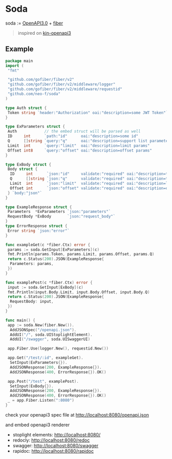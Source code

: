 # Soda

soda := [OpenAPI3.0](https://swagger.io/specification) + [fiber](https://github.com/gofiber/fiber)

> inspired on [kin-openapi3](https://github.com/getkin/kin-openapi)

## Example

```go
package main
import (
 "fmt"

 "github.com/gofiber/fiber/v2"
 "github.com/gofiber/fiber/v2/middleware/logger"
 "github.com/gofiber/fiber/v2/middleware/requestid"
 "github.com/neo-f/soda"
)

type Auth struct {
 Token string `header:"Authorization" oai:"description=some JWT Token"`
}

type ExParameters struct {
 Auth            // the embed struct will be parsed as well
 ID     int      `path:"id"      oai:"description=some id"                           `
 Q      []string `query:"q"      oai:"description=support list parameters"            `
 Limit  int      `query:"limit"  oai:"description=limit params"                      `
 Offset int8     `query:"offset" oai:"description=offset params"                     `
}

type ExBody struct {
 Body struct {
  ID     int      `json:"id"     validate:"required" oai:"description=this is the id"`
  Q      []string `json:"q"      validate:"required" oai:"description=the query to search"`
  Limit  int      `json:"limit"  validate:"required" oai:"description=limit;maximum=20"`
  Offset int      `json:"offset" validate:"required" oai:"description=offset"`
 } `body:"json"`
}

type ExampleResponse struct {
 Parameters  *ExParameters `json:"parameters"`
 RequestBody *ExBody       `json:"request_body"`
}
type ErrorResponse struct {
 Error string `json:"error"`
}

func exampleGet(c *fiber.Ctx) error {
 params := soda.GetInput[ExParameters](c)
 fmt.Println(params.Token, params.Limit, params.Offset, params.Q)
 return c.Status(200).JSON(ExampleResponse{
  Parameters: params,
 })
}

func examplePost(c *fiber.Ctx) error {
 input := soda.GetInput[ExBody](c)
 fmt.Println(input.Body.Limit, input.Body.Offset, input.Body.Q)
 return c.Status(200).JSON(ExampleResponse{
  RequestBody: input,
 })
}

func main() {
 app := soda.New(fiber.New()).
  AddJSONSpec("/openapi.json").
  AddUI("/", soda.UIStoplightElement).
  AddUI("/swagger", soda.UISwaggerUI)

 app.Fiber.Use(logger.New(), requestid.New())

 app.Get("/test/:id", exampleGet).
  SetInput(ExParameters{}).
  AddJSONResponse(200, ExampleResponse{}).
  AddJSONResponse(400, ErrorResponse{}).OK()

 app.Post("/test", examplePost).
  SetInput(ExBody{}).
  AddJSONResponse(200, ExampleResponse{}).
  AddJSONResponse(400, ErrorResponse{}).OK()
 _ = app.Fiber.Listen(":8080")
}

```

check your openapi3 spec file at <http://localhost:8080/openapi.json>

and embed openapi3 renderer

- stoplight elements: <http://localhost:8080/>
- redocly: <http://localhost:8080/redoc>
- swagger: <http://localhost:8080/swagger>
- rapidoc: <http://localhost:8080/rapidoc>
